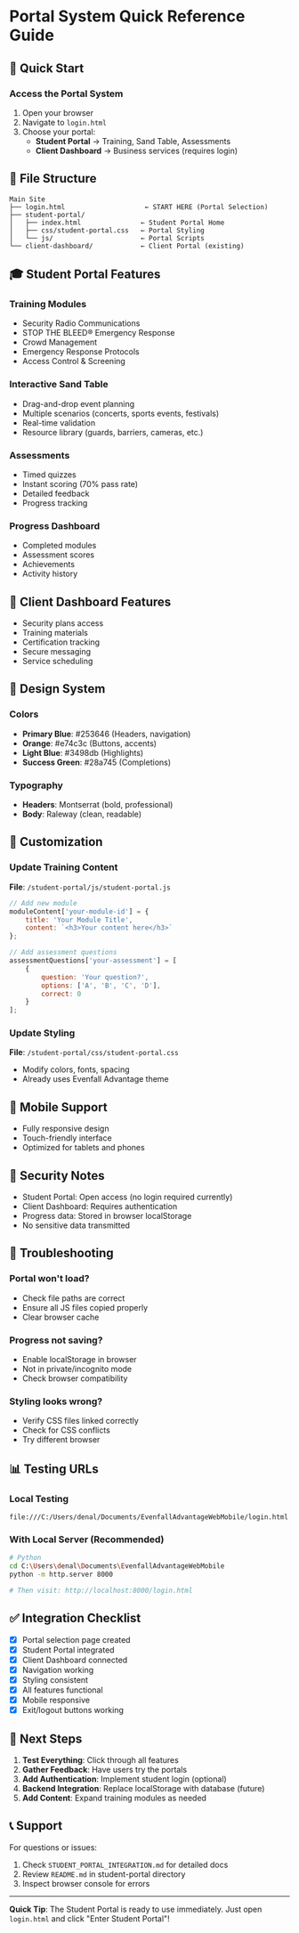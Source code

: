 # Portal System Quick Reference Guide

## 🚀 Quick Start

### Access the Portal System
1. Open your browser
2. Navigate to `login.html`
3. Choose your portal:
   - **Student Portal** → Training, Sand Table, Assessments
   - **Client Dashboard** → Business services (requires login)

## 📁 File Structure

```
Main Site
├── login.html                    ← START HERE (Portal Selection)
├── student-portal/
│   ├── index.html               ← Student Portal Home
│   ├── css/student-portal.css   ← Portal Styling
│   └── js/                      ← Portal Scripts
└── client-dashboard/            ← Client Portal (existing)
```

## 🎓 Student Portal Features

### Training Modules
- Security Radio Communications
- STOP THE BLEED® Emergency Response
- Crowd Management
- Emergency Response Protocols
- Access Control & Screening

### Interactive Sand Table
- Drag-and-drop event planning
- Multiple scenarios (concerts, sports events, festivals)
- Real-time validation
- Resource library (guards, barriers, cameras, etc.)

### Assessments
- Timed quizzes
- Instant scoring (70% pass rate)
- Detailed feedback
- Progress tracking

### Progress Dashboard
- Completed modules
- Assessment scores
- Achievements
- Activity history

## 💼 Client Dashboard Features
- Security plans access
- Training materials
- Certification tracking
- Secure messaging
- Service scheduling

## 🎨 Design System

### Colors
- **Primary Blue**: #253646 (Headers, navigation)
- **Orange**: #e74c3c (Buttons, accents)
- **Light Blue**: #3498db (Highlights)
- **Success Green**: #28a745 (Completions)

### Typography
- **Headers**: Montserrat (bold, professional)
- **Body**: Raleway (clean, readable)

## 🔧 Customization

### Update Training Content
**File**: `/student-portal/js/student-portal.js`

```javascript
// Add new module
moduleContent['your-module-id'] = {
    title: 'Your Module Title',
    content: `<h3>Your content here</h3>`
};

// Add assessment questions
assessmentQuestions['your-assessment'] = [
    {
        question: 'Your question?',
        options: ['A', 'B', 'C', 'D'],
        correct: 0
    }
];
```

### Update Styling
**File**: `/student-portal/css/student-portal.css`
- Modify colors, fonts, spacing
- Already uses Evenfall Advantage theme

## 📱 Mobile Support
- Fully responsive design
- Touch-friendly interface
- Optimized for tablets and phones

## 🔐 Security Notes
- Student Portal: Open access (no login required currently)
- Client Dashboard: Requires authentication
- Progress data: Stored in browser localStorage
- No sensitive data transmitted

## 🐛 Troubleshooting

### Portal won't load?
- Check file paths are correct
- Ensure all JS files copied properly
- Clear browser cache

### Progress not saving?
- Enable localStorage in browser
- Not in private/incognito mode
- Check browser compatibility

### Styling looks wrong?
- Verify CSS files linked correctly
- Check for CSS conflicts
- Try different browser

## 📊 Testing URLs

### Local Testing
```
file:///C:/Users/denal/Documents/EvenfallAdvantageWebMobile/login.html
```

### With Local Server (Recommended)
```bash
# Python
cd C:\Users\denal\Documents\EvenfallAdvantageWebMobile
python -m http.server 8000

# Then visit: http://localhost:8000/login.html
```

## ✅ Integration Checklist

- [x] Portal selection page created
- [x] Student Portal integrated
- [x] Client Dashboard connected
- [x] Navigation working
- [x] Styling consistent
- [x] All features functional
- [x] Mobile responsive
- [x] Exit/logout buttons working

## 🎯 Next Steps

1. **Test Everything**: Click through all features
2. **Gather Feedback**: Have users try the portals
3. **Add Authentication**: Implement student login (optional)
4. **Backend Integration**: Replace localStorage with database (future)
5. **Add Content**: Expand training modules as needed

## 📞 Support

For questions or issues:
1. Check `STUDENT_PORTAL_INTEGRATION.md` for detailed docs
2. Review `README.md` in student-portal directory
3. Inspect browser console for errors

---

**Quick Tip**: The Student Portal is ready to use immediately. Just open `login.html` and click "Enter Student Portal"!

